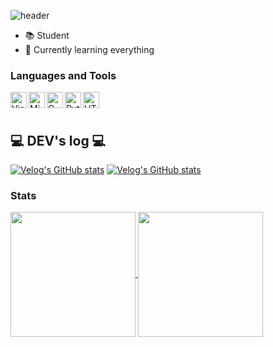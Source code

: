 ![header](https://capsule-render.vercel.app/api?type=waving&height=300&color=gradient&text=Hong's%20Github&reversal=false&textBg=false&fontColor=fffffe&fontSize=50&fontAlignY=43&animation=fadeIn&rotate=0&strokeWidth=0&descAlign=50&fontAlign=75)

- 📚 Student
- 🌱 Currently learning everything

### Languages and Tools
<img align="left" alt="Visual Studio Code" width="26px" src="https://user-images.githubusercontent.com/674621/71187801-14e60a80-2280-11ea-94c9-e56576f76baf.png" />
<img align="left" alt="Microsoft Visual Studio" width="26px" src="https://upload.wikimedia.org/wikipedia/commons/thumb/5/59/Visual_Studio_Icon_2019.svg/220px-Visual_Studio_Icon_2019.svg.png" />
<img align="left" alt="C" width="26px" src="https://upload.wikimedia.org/wikipedia/commons/thumb/1/18/C_Programming_Language.svg/1200px-C_Programming_Language.svg.png" />
<img align="left" alt="Python" width="26px" src="https://upload.wikimedia.org/wikipedia/commons/thumb/c/c3/Python-logo-notext.svg/2048px-Python-logo-notext.svg.png" />
<img align="left" alt="HTML" width="26px" src="https://upload.wikimedia.org/wikipedia/commons/thumb/3/38/HTML5_Badge.svg/600px-HTML5_Badge.svg.png" />

<br>
<br>

## 💻 DEV's log 💻

[![Velog's GitHub stats](https://velog-readme-stats.vercel.app/api/badge?name=H-J52)](https://velog.io/@doragee)
[![Velog's GitHub stats](https://velog-readme-stats.vercel.app/api?name=doragee)](https://github.com/eungyeole/velog-readme-stats)

### Stats

<div>
  <!-- Languages Used Card -->
  <a href="https://github.com/anuraghazra/convoychat">
    <img align="center" height="200" src="https://github-readme-stats.vercel.app/api/top-langs/?username=H-J52&theme=calm_pink" />
  </a>
  
  <!-- GitHub Stats Card -->
  <img align="center" height="200" src="https://github-readme-stats.vercel.app/api?username=H-J52&show_icons=true&theme=calm_pink" />
</div>


